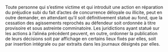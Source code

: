 Toute personne qui s’estime victime et qui introduit une action en réparation du préjudice subi du fait d’actes de concurrence déloyale ou illicite, peut en outre demander, en attendant qu’il soit définitivement statué au fond, que la cessation des agissements reprochés au défendeur soit ordonnée à titre provisoire et sous astreinte comminatoire.
Les juridictions ayant statué sur les actions à l’alinéa précédent peuvent, en outre, ordonner la publication de leurs décisions soit par affichage en certains lieux fixés par elles, soit par insertion intégrale ou par extraits dans les journaux désignés par elles.